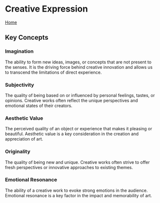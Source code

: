 # Creative Expression

[Home](../README.md)

## Key Concepts

### Imagination

The ability to form new ideas, images, or concepts that are not present to the senses. It is the driving force behind creative innovation and allows us to transcend the limitations of direct experience.

### Subjectivity

The quality of being based on or influenced by personal feelings, tastes, or opinions. Creative works often reflect the unique perspectives and emotional states of their creators.

### Aesthetic Value

The perceived quality of an object or experience that makes it pleasing or beautiful. Aesthetic value is a key consideration in the creation and appreciation of art.

### Originality

The quality of being new and unique. Creative works often strive to offer fresh perspectives or innovative approaches to existing themes.

### Emotional Resonance

The ability of a creative work to evoke strong emotions in the audience. Emotional resonance is a key factor in the impact and memorability of art.

